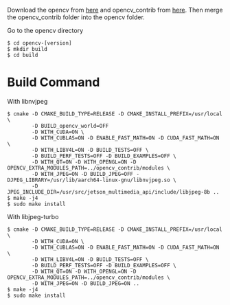 Download the opencv from [here](https://github.com/opencv/opencv) and opencv_contrib from [here](https://github.com/opencv/opencv_contrib). Then merge the opencv_contrib folder into the opencv folder.

Go to the opencv directory
```
$ cd opencv-[version]
$ mkdir build
$ cd build
```


# Build Command
With libnvjpeg
```
$ cmake -D CMAKE_BUILD_TYPE=RELEASE -D CMAKE_INSTALL_PREFIX=/usr/local \
        -D BUILD_opencv_world=OFF
        -D WITH_CUDA=ON \
        -D WITH_CUBLAS=ON -D ENABLE_FAST_MATH=ON -D CUDA_FAST_MATH=ON \
        -D WITH_LIBV4L=ON -D BUILD_TESTS=OFF \
        -D BUILD_PERF_TESTS=OFF -D BUILD_EXAMPLES=OFF \
        -D WITH_QT=ON -D WITH_OPENGL=ON -D OPENCV_EXTRA_MODULES_PATH=../opencv_contrib/modules \
        -D WITH_JPEG=ON -D BUILD_JPEG=OFF -DJPEG_LIBRARY=/usr/lib/aarch64-linux-gnu/libnvjpeg.so \
        -D JPEG_INCLUDE_DIR=/usr/src/jetson_multimedia_api/include/libjpeg-8b ..
$ make -j4
$ sudo make install
```

With libjpeg-turbo
```
$ cmake -D CMAKE_BUILD_TYPE=RELEASE -D CMAKE_INSTALL_PREFIX=/usr/local \
        -D WITH_CUDA=ON \
        -D WITH_CUBLAS=ON -D ENABLE_FAST_MATH=ON -D CUDA_FAST_MATH=ON \
        -D WITH_LIBV4L=ON -D BUILD_TESTS=OFF \
        -D BUILD_PERF_TESTS=OFF -D BUILD_EXAMPLES=OFF \
        -D WITH_QT=ON -D WITH_OPENGL=ON -D OPENCV_EXTRA_MODULES_PATH=../opencv_contrib/modules \
        -D WITH_JPEG=ON -D BUILD_JPEG=ON ..
$ make -j4
$ sudo make install
```
